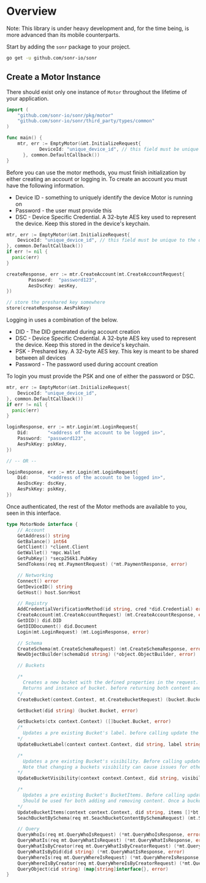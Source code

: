 # Overview

Note: This library is under heavy development and, for the time being, is more advanced than its mobile counterparts.

Start by adding the `sonr` package to your project.

```bash
go get -u github.com/sonr-io/sonr
```

## Create a Motor Instance

There should exist only one instance of `Motor` throughout the lifetime of your application.

```go
import (
    "github.com/sonr-io/sonr/pkg/motor"
    "github.com/sonr-io/sonr/third_party/types/common"
)

func main() {
    mtr, err := EmptyMotor(&mt.InitializeRequest{
		    DeviceId: "unique_device_id", // this field must be unique to the device
	  }, common.DefaultCallback())
}
```

Before you can use the motor methods, you must finish initialization by either creating an account or logging in. To create an account you must have the following information.

* Device ID - something to uniquely identify the device Motor is running on
* Password - the user must provide this
* DSC - Device Specific Credential. A 32-byte AES key used to represent the device. Keep this stored in the device's keychain.

```go
mtr, err := EmptyMotor(&mt.InitializeRequest{
    DeviceId: "unique_device_id", // this field must be unique to the device
}, common.DefaultCallback())
if err != nil {
  panic(err)
}

createResponse, err := mtr.CreateAccount(mt.CreateAccountRequest{
		Password:  "password123",
		AesDscKey: aesKey,
})

// store the preshared key somewhere
store(createResponse.AesPskKey)
```

Logging in uses a combination of the below.
* DID - The DID generated during account creation
* DSC - Device Specific Credential. A 32-byte AES key used to represent the device. Keep this stored in the device's keychain.
* PSK - Preshared key. A 32-byte AES key. This key is meant to be shared between all devices
* Password - The password used during account creation

To login you must provide the PSK and one of either the password or DSC.

```go
mtr, err := EmptyMotor(&mt.InitializeRequest{
    DeviceId: "unique_device_id",
}, common.DefaultCallback())
if err != nil {
  panic(err)
}

loginResponse, err := mtr.Login(mt.LoginRequest{
    Did:       "<address of the account to be logged in>",
    Password:  "password123",
    AesPskKey: pskKey,
})

// -- OR --

loginResponse, err := mtr.Login(mt.LoginRequest{
    Did:       "<address of the account to be logged in>",
    AesDscKey: dscKey,
    AesPskKey: pskKey,
})
```

Once authenticated, the rest of the Motor methods are available to you, seen in this interface.

```go
type MotorNode interface {
    // Account
    GetAddress() string
    GetBalance() int64
    GetClient() *client.Client
    GetWallet() *mpc.Wallet
    GetPubKey() *secp256k1.PubKey
    SendTokens(req mt.PaymentRequest) (*mt.PaymentResponse, error)

    // Networking
    Connect() error
    GetDeviceID() string
    GetHost() host.SonrHost

    // Registry
    AddCredentialVerificationMethod(id string, cred *did.Credential) error
    CreateAccount(mt.CreateAccountRequest) (mt.CreateAccountResponse, error)
    GetDID() did.DID
    GetDIDDocument() did.Document
    Login(mt.LoginRequest) (mt.LoginResponse, error)

    // Schema
    CreateSchema(mt.CreateSchemaRequest) (mt.CreateSchemaResponse, error)
    NewObjectBuilder(schemaDid string) (*object.ObjectBuilder, error)

    // Buckets

    /*
      Creates a new bucket with the defined properties in the request.
      Returns and instance of bucket. before returning both content and buckets are resolved.
    */
    CreateBucket(context.Context, mt.CreateBucketRequest) (bucket.Bucket, error)

    GetBucket(did string) (bucket.Bucket, error)

    GetBuckets(ctx context.Context) ([]bucket.Bucket, error)
    /*
      Updates a pre existing Bucket's label. before calling update the bucket must already be resolved using GetBucket
    */
    UpdateBucketLabel(context context.Context, did string, label string) (bucket.Bucket, error)

    /*
      Updates a pre existing Bucket's visibility. Before calling update the bucket must already be resolved using GetBucket.
      Note that changing a buckets visibility can cause issues for other applications using a previously public bucket.
    */
    UpdateBucketVisibility(context context.Context, did string, visibility bt.BucketVisibility) (bucket.Bucket, error)

    /*
      Updates a pre existing Bucket's BucketItems. Before calling update the bucket must already be resolved using GetBucket.
      Should be used for both adding and removing content. Once a buckets content is updated, content is updated to reflect the updated items.
    */
    UpdateBucketItems(context context.Context, did string, items []*bt.BucketItem) (bucket.Bucket, error)
    SeachBucketBySchema(req mt.SeachBucketContentBySchemaRequest) (mt.SearchBucketContentBySchemaResponse, error)

    // Query
    QueryWhoIs(req mt.QueryWhoIsRequest) (*mt.QueryWhoIsResponse, error)
    QueryWhatIs(req mt.QueryWhatIsRequest) (*mt.QueryWhatIsResponse, error)
    QueryWhatIsByCreator(req mt.QueryWhatIsByCreatorRequest) (*mt.QueryWhatIsByCreatorResponse, error)
    QueryWhatIsByDid(did string) (*mt.QueryWhatIsResponse, error)
    QueryWhereIs(req mt.QueryWhereIsRequest) (*mt.QueryWhereIsResponse, error)
    QueryWhereIsByCreator(req mt.QueryWhereIsByCreatorRequest) (*mt.QueryWhereIsByCreatorResponse, error)
    QueryObject(cid string) (map[string]interface{}, error)
}
```
